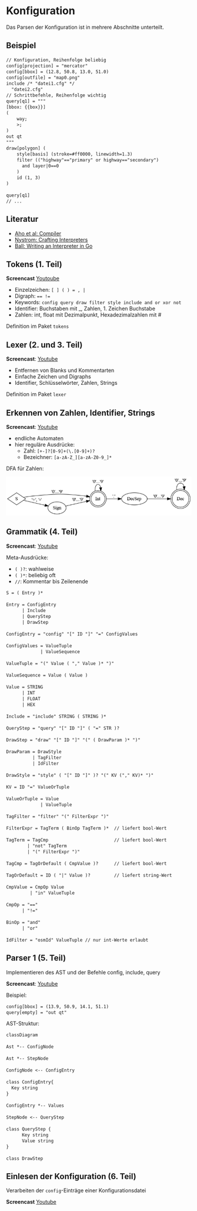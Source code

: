 # Konfiguration

Das Parsen der Konfiguration ist in mehrere Abschnitte unterteilt.

## Beispiel

~~~~
// Konfiguration, Reihenfolge beliebig
config[projection] = "mercator"
config[bbox] = (12.8, 50.8, 13.0, 51.0)
config[outfile] = "map0.png"
include /* "datei1.cfg" */
  "datei2.cfg"
// Schrittbefehle, Reihenfolge wichtig
query[q1] = """
[bbox: {{box}}]
(
    way;
    >;
)
out qt
"""
draw[polygon] (
    style[basis] (stroke=#ff0000, linewidth=1.3)
    filter (("highway"=="primary" or highway=="secondary")
      and layer|0==0
    )
    id (1, 3)
)

query[q1]
// ...
~~~~

## Literatur

- [Aho et al: Compiler](https://www.pearson.de/compiler-9783863265748)
- [Nystrom: Crafting Interpreters](https://craftinginterpreters.com/)
- [Ball: Writing an Interpreter in Go](https://interpreterbook.com/)

## Tokens (1. Teil)

**Screencast** [Youtoube](https://youtu.be/CE_gtv5Mjow)

- Einzelzeichen: `[ ] ( ) = , |`
- Digraph: `== !=`
- Keywords: `config query draw filter style include and or xor not`
- Identifier: Buchstaben mit _, Zahlen, 1. Zeichen Buchstabe
- Zahlen: int, float mit Dezimalpunkt, Hexadezimalzahlen mit #

Definition im Paket `tokens`

## Lexer (2. und 3. Teil)

**Screencast**: [Youtube](https://youtu.be/c17gWghwUJs)

- Entfernen von Blanks und Kommentarten
- Einfache Zeichen und Digraphs
- Identifier, Schlüsselwörter, Zahlen, Strings

Definition im Paket `lexer`

## Erkennen von Zahlen, Identifier, Strings

**Screencast**: [Youtube](https://youtu.be/wtwZ2rnk3a0)

- endliche Automaten
- hier reguläre Ausdrücke:
  - Zahl: `[+-]?[0-9]+(\.[0-9]+)?`
  - Bezeichner: `[a-zA-Z_][a-zA-Z0-9_]*`

DFA für Zahlen:

![DFA für Zahlen](dfa_number.png)

## Grammatik (4. Teil)

**Screencast**: [Youtube](https://youtu.be/mhUmRQQhSfI)

Meta-Ausdrücke:

- `( )?`: wahlweise
- `( )*`: beliebig oft
- `//`: Kommentar bis Zeilenende

~~~
S = ( Entry )*

Entry = ConfigEntry
      | Include
      | QueryStep
      | DrawStep

ConfigEntry = "config" "[" ID "]" "=" ConfigValues

ConfigValues = ValueTuple
             | ValueSequence

ValueTuple = "(" Value ( "," Value )* ")"

ValueSequence = Value ( Value )

Value = STRING
      | INT
      | FLOAT
      | HEX

Include = "include" STRING ( STRING )*

QueryStep = "query" "[" ID "]" ( "=" STR )?

DrawStep = "draw" "[" ID "]" "(" ( DrawParam )* ")"

DrawParam = DrawStyle
          | TagFilter
          | IdFilter

DrawStyle = "style" ( "[" ID "]" )? "(" KV ("," KV)* ")"

KV = ID "=" ValueOrTuple

ValueOrTuple = Value
             | ValueTuple

TagFilter = "filter" "(" FilterExpr ")"

FilterExpr = TagTerm ( BinOp TagTerm )*  // liefert bool-Wert

TagTerm = TagCmp                         // liefert bool-Wert
        | "not" TagTerm
        | "(" FilterExpr ")"

TagCmp = TagOrDefault ( CmpValue )?      // liefert bool-Wert

TagOrDefault = ID ( "|" Value )?         // liefert string-Wert

CmpValue = CmpOp Value
         | "in" ValueTuple

CmpOp = "=="
      | "!="

BinOp = "and"
      | "or"

IdFilter = "osmId" ValueTuple // nur int-Werte erlaubt
~~~

## Parser 1 (5. Teil)

Implementieren des AST und der Befehle config, include, query

**Screencast**: [Youtube](https://youtu.be/iE3vd5zPCEI)

Beispiel:

~~~
config[bbox] = (13.9, 50.9, 14.1, 51.1)
query[empty] = "out qt"
~~~

AST-Struktur:

~~~mermaid
classDiagram

Ast *-- ConfigNode

Ast *-- StepNode

ConfigNode <-- ConfigEntry

class ConfigEntry{
  Key string
}

ConfigEntry *-- Values

StepNode <-- QueryStep

class QueryStep {
      Key string
      Value string
}

class DrawStep

~~~

## Einlesen der Konfiguration (6. Teil)

Verarbeiten der `config`-Einträge einer Konfigurationsdatei

**Screencast** [Youtube](https://youtu.be/9IHtgFO_b60)

